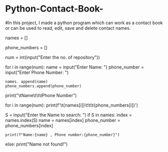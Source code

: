 # Python-Contact-Book-
#In this project, I made a python program which can work as a contact book or can be used to read, edit, save and delete contact names. 


names = []

phone_numbers = []


num = int(input("Enter the no. of repository"))


for i in range(num):
    name = input("Enter Name: ")
    phone_number = input("Enter Phone Number: ")

    names. append(name)
    phone_numbers.append(phone_number)

print("\tName\t\t\tPhone Number")

for i in range(num):
    print(f'\t{names[i]}\t\t\t{phone_numbers[i]}')


S = input("Enter the Name to search: ")
if S in names:
    index = names.index(S)
    name = names[index]
    phone_number = phone_numbers[index]

    print(f"Name:{name} , Phone number:{phone_number}")
else:
    print("Name not found!")
